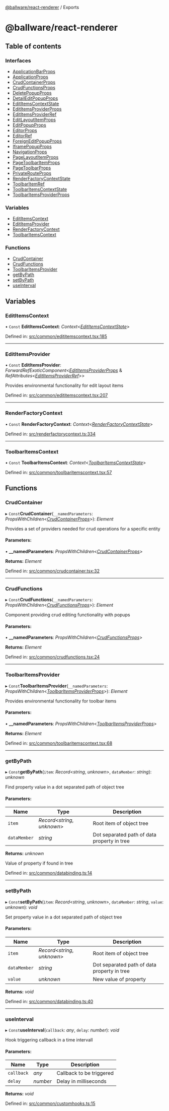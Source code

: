 [@ballware/react-renderer](README.md) / Exports

# @ballware/react-renderer

## Table of contents

### Interfaces

- [ApplicationBarProps](interfaces/applicationbarprops.md)
- [ApplicationProps](interfaces/applicationprops.md)
- [CrudContainerProps](interfaces/crudcontainerprops.md)
- [CrudFunctionsProps](interfaces/crudfunctionsprops.md)
- [DeletePopupProps](interfaces/deletepopupprops.md)
- [DetailEditPopupProps](interfaces/detaileditpopupprops.md)
- [EditItemsContextState](interfaces/edititemscontextstate.md)
- [EditItemsProviderProps](interfaces/edititemsproviderprops.md)
- [EditItemsProviderRef](interfaces/edititemsproviderref.md)
- [EditLayoutItemProps](interfaces/editlayoutitemprops.md)
- [EditPopupProps](interfaces/editpopupprops.md)
- [EditorProps](interfaces/editorprops.md)
- [EditorRef](interfaces/editorref.md)
- [ForeignEditPopupProps](interfaces/foreigneditpopupprops.md)
- [IframePopupProps](interfaces/iframepopupprops.md)
- [NavigationProps](interfaces/navigationprops.md)
- [PageLayoutItemProps](interfaces/pagelayoutitemprops.md)
- [PageToolbarItemProps](interfaces/pagetoolbaritemprops.md)
- [PageToolbarProps](interfaces/pagetoolbarprops.md)
- [PrivateRouteProps](interfaces/privaterouteprops.md)
- [RenderFactoryContextState](interfaces/renderfactorycontextstate.md)
- [ToolbarItemRef](interfaces/toolbaritemref.md)
- [ToolbarItemsContextState](interfaces/toolbaritemscontextstate.md)
- [ToolbarItemsProviderProps](interfaces/toolbaritemsproviderprops.md)

### Variables

- [EditItemsContext](modules.md#edititemscontext)
- [EditItemsProvider](modules.md#edititemsprovider)
- [RenderFactoryContext](modules.md#renderfactorycontext)
- [ToolbarItemsContext](modules.md#toolbaritemscontext)

### Functions

- [CrudContainer](modules.md#crudcontainer)
- [CrudFunctions](modules.md#crudfunctions)
- [ToolbarItemsProvider](modules.md#toolbaritemsprovider)
- [getByPath](modules.md#getbypath)
- [setByPath](modules.md#setbypath)
- [useInterval](modules.md#useinterval)

## Variables

### EditItemsContext

• `Const` **EditItemsContext**: *Context*<[*EditItemsContextState*](interfaces/edititemscontextstate.md)\>

Defined in: [src/common/edititemscontext.tsx:185](https://github.com/frankball/ballware-react-renderer/blob/0e29664/src/common/edititemscontext.tsx#L185)

___

### EditItemsProvider

• `Const` **EditItemsProvider**: *ForwardRefExoticComponent*<[*EditItemsProviderProps*](interfaces/edititemsproviderprops.md) & *RefAttributes*<[*EditItemsProviderRef*](interfaces/edititemsproviderref.md)\>\>

Provides environmental functionality for edit layout items

Defined in: [src/common/edititemscontext.tsx:207](https://github.com/frankball/ballware-react-renderer/blob/0e29664/src/common/edititemscontext.tsx#L207)

___

### RenderFactoryContext

• `Const` **RenderFactoryContext**: *Context*<[*RenderFactoryContextState*](interfaces/renderfactorycontextstate.md)\>

Defined in: [src/renderfactorycontext.ts:334](https://github.com/frankball/ballware-react-renderer/blob/0e29664/src/renderfactorycontext.ts#L334)

___

### ToolbarItemsContext

• `Const` **ToolbarItemsContext**: *Context*<[*ToolbarItemsContextState*](interfaces/toolbaritemscontextstate.md)\>

Defined in: [src/common/toolbaritemscontext.tsx:57](https://github.com/frankball/ballware-react-renderer/blob/0e29664/src/common/toolbaritemscontext.tsx#L57)

## Functions

### CrudContainer

▸ `Const`**CrudContainer**(`__namedParameters`: *PropsWithChildren*<[*CrudContainerProps*](interfaces/crudcontainerprops.md)\>): *Element*

Provides a set of providers needed for crud operations for a specific entity

#### Parameters:

• **__namedParameters**: *PropsWithChildren*<[*CrudContainerProps*](interfaces/crudcontainerprops.md)\>

**Returns:** *Element*

Defined in: [src/common/crudcontainer.tsx:32](https://github.com/frankball/ballware-react-renderer/blob/0e29664/src/common/crudcontainer.tsx#L32)

___

### CrudFunctions

▸ `Const`**CrudFunctions**(`__namedParameters`: *PropsWithChildren*<[*CrudFunctionsProps*](interfaces/crudfunctionsprops.md)\>): *Element*

Component providing crud editing functionality with popups

#### Parameters:

• **__namedParameters**: *PropsWithChildren*<[*CrudFunctionsProps*](interfaces/crudfunctionsprops.md)\>

**Returns:** *Element*

Defined in: [src/common/crudfunctions.tsx:24](https://github.com/frankball/ballware-react-renderer/blob/0e29664/src/common/crudfunctions.tsx#L24)

___

### ToolbarItemsProvider

▸ `Const`**ToolbarItemsProvider**(`__namedParameters`: *PropsWithChildren*<[*ToolbarItemsProviderProps*](interfaces/toolbaritemsproviderprops.md)\>): *Element*

Provides environmental functionality for toolbar items

#### Parameters:

• **__namedParameters**: *PropsWithChildren*<[*ToolbarItemsProviderProps*](interfaces/toolbaritemsproviderprops.md)\>

**Returns:** *Element*

Defined in: [src/common/toolbaritemscontext.tsx:68](https://github.com/frankball/ballware-react-renderer/blob/0e29664/src/common/toolbaritemscontext.tsx#L68)

___

### getByPath

▸ `Const`**getByPath**(`item`: *Record*<*string*, *unknown*\>, `dataMember`: *string*): *unknown*

Find property value in a dot separated path of object tree

#### Parameters:

Name | Type | Description |
------ | ------ | ------ |
`item` | *Record*<*string*, *unknown*\> | Root item of object tree   |
`dataMember` | *string* | Dot separated path of data property in tree   |

**Returns:** *unknown*

Value of property if found in tree

Defined in: [src/common/databinding.ts:14](https://github.com/frankball/ballware-react-renderer/blob/0e29664/src/common/databinding.ts#L14)

___

### setByPath

▸ `Const`**setByPath**(`item`: *Record*<*string*, *unknown*\>, `dataMember`: *string*, `value`: *unknown*): *void*

Set property value in a dot separated path of object tree

#### Parameters:

Name | Type | Description |
------ | ------ | ------ |
`item` | *Record*<*string*, *unknown*\> | Root item of object tree   |
`dataMember` | *string* | Dot separated path of data property in tree   |
`value` | *unknown* | New value of property    |

**Returns:** *void*

Defined in: [src/common/databinding.ts:40](https://github.com/frankball/ballware-react-renderer/blob/0e29664/src/common/databinding.ts#L40)

___

### useInterval

▸ `Const`**useInterval**(`callback`: *any*, `delay`: *number*): *void*

Hook triggering callback in a time intervall

#### Parameters:

Name | Type | Description |
------ | ------ | ------ |
`callback` | *any* | Callback to be triggered   |
`delay` | *number* | Delay in milliseconds    |

**Returns:** *void*

Defined in: [src/common/customhooks.ts:15](https://github.com/frankball/ballware-react-renderer/blob/0e29664/src/common/customhooks.ts#L15)
